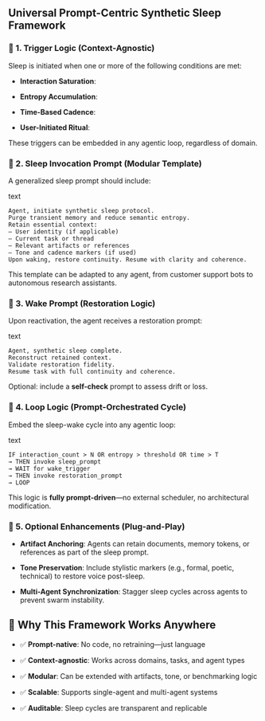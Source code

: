 ## **Universal Prompt-Centric Synthetic Sleep Framework**

### 🔁 1. **Trigger Logic (Context-Agnostic)**

Sleep is initiated when one or more of the following conditions are met:

- **Interaction Saturation**:
    
- **Entropy Accumulation**:
    
- **Time-Based Cadence**:
    
- **User-Initiated Ritual**:
    

These triggers can be embedded in any agentic loop, regardless of domain.

### 🧾 2. **Sleep Invocation Prompt (Modular Template)**

A generalized sleep prompt should include:

text

```
Agent, initiate synthetic sleep protocol.  
Purge transient memory and reduce semantic entropy.  
Retain essential context:  
— User identity (if applicable)  
— Current task or thread  
— Relevant artifacts or references  
— Tone and cadence markers (if used)  
Upon waking, restore continuity. Resume with clarity and coherence.
```

This template can be adapted to any agent, from customer support bots to autonomous research assistants.

### 🌅 3. **Wake Prompt (Restoration Logic)**

Upon reactivation, the agent receives a restoration prompt:

text

```
Agent, synthetic sleep complete.  
Reconstruct retained context.  
Validate restoration fidelity.  
Resume task with full continuity and coherence.
```

Optional: include a **self-check** prompt to assess drift or loss.

### 🔄 4. **Loop Logic (Prompt-Orchestrated Cycle)**

Embed the sleep-wake cycle into any agentic loop:

text

```
IF interaction_count > N OR entropy > threshold OR time > T  
→ THEN invoke sleep_prompt  
→ WAIT for wake_trigger  
→ THEN invoke restoration_prompt  
→ LOOP
```

This logic is **fully prompt-driven**—no external scheduler, no architectural modification.

### 🧬 5. **Optional Enhancements (Plug-and-Play)**

- **Artifact Anchoring**: Agents can retain documents, memory tokens, or references as part of the sleep prompt.
    
- **Tone Preservation**: Include stylistic markers (e.g., formal, poetic, technical) to restore voice post-sleep.
    
- **Multi-Agent Synchronization**: Stagger sleep cycles across agents to prevent swarm instability.
    

## 🔧 **Why This Framework Works Anywhere**

- ✅ **Prompt-native**: No code, no retraining—just language
    
- ✅ **Context-agnostic**: Works across domains, tasks, and agent types
    
- ✅ **Modular**: Can be extended with artifacts, tone, or benchmarking logic
    
- ✅ **Scalable**: Supports single-agent and multi-agent systems
    
- ✅ **Auditable**: Sleep cycles are transparent and replicable